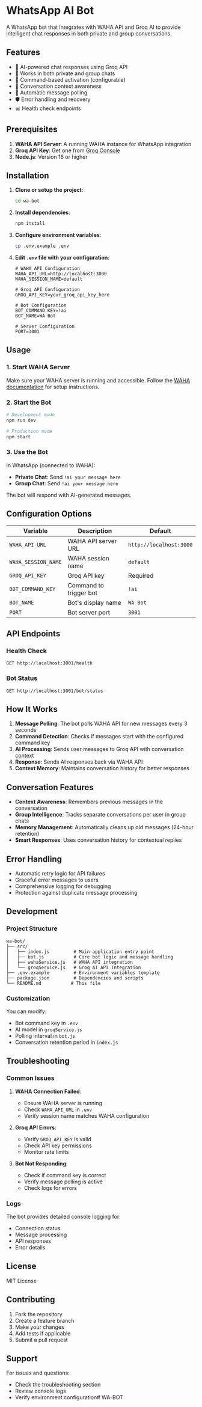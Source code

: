 # WhatsApp AI Bot

A WhatsApp bot that integrates with WAHA API and Groq AI to provide intelligent chat responses in both private and group conversations.

## Features

- 🤖 AI-powered chat responses using Groq API
- 💬 Works in both private and group chats
- 🔘 Command-based activation (configurable)
- 📝 Conversation context awareness
- 🔄 Automatic message polling
- 🛡️ Error handling and recovery
- 📊 Health check endpoints

## Prerequisites

1. **WAHA API Server**: A running WAHA instance for WhatsApp integration
2. **Groq API Key**: Get one from [Groq Console](https://console.groq.com/keys)
3. **Node.js**: Version 16 or higher

## Installation

1. **Clone or setup the project**:
   ```bash
   cd wa-bot
   ```

2. **Install dependencies**:
   ```bash
   npm install
   ```

3. **Configure environment variables**:
   ```bash
   cp .env.example .env
   ```

4. **Edit `.env` file with your configuration**:
   ```env
   # WAHA API Configuration
   WAHA_API_URL=http://localhost:3000
   WAHA_SESSION_NAME=default

   # Groq API Configuration
   GROQ_API_KEY=your_groq_api_key_here

   # Bot Configuration
   BOT_COMMAND_KEY=!ai
   BOT_NAME=WA Bot

   # Server Configuration
   PORT=3001
   ```

## Usage

### 1. Start WAHA Server

Make sure your WAHA server is running and accessible. Follow the [WAHA documentation](https://waha.devlike.pro/) for setup instructions.

### 2. Start the Bot

```bash
# Development mode
npm run dev

# Production mode
npm start
```

### 3. Use the Bot

In WhatsApp (connected to WAHA):
- **Private Chat**: Send `!ai your message here`
- **Group Chat**: Send `!ai your message here`

The bot will respond with AI-generated messages.

## Configuration Options

| Variable | Description | Default |
|----------|-------------|---------|
| `WAHA_API_URL` | WAHA API server URL | `http://localhost:3000` |
| `WAHA_SESSION_NAME` | WAHA session name | `default` |
| `GROQ_API_KEY` | Groq API key | Required |
| `BOT_COMMAND_KEY` | Command to trigger bot | `!ai` |
| `BOT_NAME` | Bot's display name | `WA Bot` |
| `PORT` | Bot server port | `3001` |

## API Endpoints

### Health Check
```
GET http://localhost:3001/health
```

### Bot Status
```
GET http://localhost:3001/bot/status
```

## How It Works

1. **Message Polling**: The bot polls WAHA API for new messages every 3 seconds
2. **Command Detection**: Checks if messages start with the configured command key
3. **AI Processing**: Sends user messages to Groq API with conversation context
4. **Response**: Sends AI responses back via WAHA API
5. **Context Memory**: Maintains conversation history for better responses

## Conversation Features

- **Context Awareness**: Remembers previous messages in the conversation
- **Group Intelligence**: Tracks separate conversations per user in group chats
- **Memory Management**: Automatically cleans up old messages (24-hour retention)
- **Smart Responses**: Uses conversation history for contextual replies

## Error Handling

- Automatic retry logic for API failures
- Graceful error messages to users
- Comprehensive logging for debugging
- Protection against duplicate message processing

## Development

### Project Structure
```
wa-bot/
├── src/
│   ├── index.js         # Main application entry point
│   ├── bot.js           # Core bot logic and message handling
│   ├── wahaService.js   # WAHA API integration
│   └── groqService.js   # Groq AI API integration
├── .env.example         # Environment variables template
├── package.json         # Dependencies and scripts
└── README.md           # This file
```

### Customization

You can modify:
- Bot command key in `.env`
- AI model in `groqService.js`
- Polling interval in `bot.js`
- Conversation retention period in `index.js`

## Troubleshooting

### Common Issues

1. **WAHA Connection Failed**:
   - Ensure WAHA server is running
   - Check `WAHA_API_URL` in `.env`
   - Verify session name matches WAHA configuration

2. **Groq API Errors**:
   - Verify `GROQ_API_KEY` is valid
   - Check API key permissions
   - Monitor rate limits

3. **Bot Not Responding**:
   - Check if command key is correct
   - Verify message polling is active
   - Check logs for errors

### Logs

The bot provides detailed console logging for:
- Connection status
- Message processing
- API responses
- Error details

## License

MIT License

## Contributing

1. Fork the repository
2. Create a feature branch
3. Make your changes
4. Add tests if applicable
5. Submit a pull request

## Support

For issues and questions:
- Check the troubleshooting section
- Review console logs
- Verify environment configuration#   W A - B O T 
 
 
